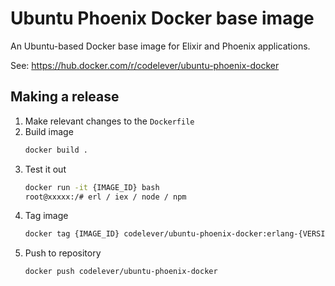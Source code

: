 # Ubuntu Phoenix Docker base image

An Ubuntu-based Docker base image for Elixir and Phoenix applications.

See: https://hub.docker.com/r/codelever/ubuntu-phoenix-docker

## Making a release

1. Make relevant changes to the `Dockerfile`
1. Build image
    ```bash
    docker build .
    ```
1. Test it out
    ```bash
    docker run -it {IMAGE_ID} bash
    root@xxxxx:/# erl / iex / node / npm
1. Tag image
    ```bash
    docker tag {IMAGE_ID} codelever/ubuntu-phoenix-docker:erlang-{VERSION}-elixir-{VERSION}-node-{VERSION}
1. Push to repository
    ```bash
    docker push codelever/ubuntu-phoenix-docker
    ```
